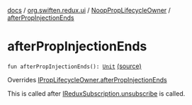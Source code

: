 [docs](../../index.md) / [org.swiften.redux.ui](../index.md) / [NoopPropLifecycleOwner](index.md) / [afterPropInjectionEnds](./after-prop-injection-ends.md)

# afterPropInjectionEnds

`fun afterPropInjectionEnds(): `[`Unit`](https://kotlinlang.org/api/latest/jvm/stdlib/kotlin/-unit/index.html) [(source)](https://github.com/protoman92/KotlinRedux/tree/master/common/common-ui/src/main/kotlin/org/swiften/redux/ui/Injector.kt#L50)

Overrides [IPropLifecycleOwner.afterPropInjectionEnds](../-i-prop-lifecycle-owner/after-prop-injection-ends.md)

This is called after [IReduxSubscription.unsubscribe](../../org.swiften.redux.core/-i-redux-subscription/unsubscribe.md) is called.

